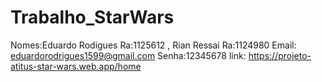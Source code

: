 # Trabalho_StarWars

Nomes:Eduardo Rodigues Ra:1125612 , Rian Ressai Ra:1124980
Email: eduardorodrigues1599@gmail.com
Senha:12345678
link: https://projeto-atitus-star-wars.web.app/home
